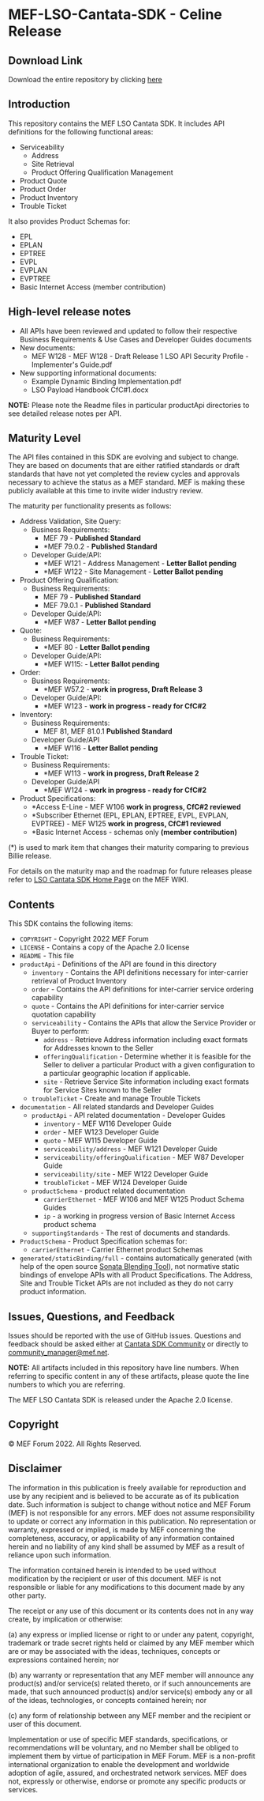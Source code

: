 # MEF-LSO-Cantata-SDK - Celine Release

## Download Link

Download the entire repository by clicking [here](https://github.com/MEF-GIT/MEF-LSO-Cantata-SDK-extended/releases/download/celine/MEF-LSO-Cantata-SDK-celine.zip)

## Introduction

This repository contains the MEF LSO Cantata SDK. It includes API definitions for the following functional areas:

- Serviceability
  - Address
  - Site Retrieval
  - Product Offering Qualification Management
- Product Quote
- Product Order
- Product Inventory
- Trouble Ticket

It also provides Product Schemas for:

- EPL
- EPLAN
- EPTREE
- EVPL
- EVPLAN
- EVPTREE
- Basic Internet Access (member contribution)

## High-level release notes

- All APIs have been reviewed and updated to follow their respective Business Requirements & Use Cases and Developer Guides documents
- New documents:
  - MEF W128 - MEF W128 - Draft Release 1 LSO API Security Profile - Implementer's Guide.pdf
- New supporting informational documents:
  - Example Dynamic Binding Implementation.pdf
  - LSO Payload Handbook CfC#1.docx

**NOTE:** Please note the Readme files in particular productApi directories to see detailed release notes per API.

## Maturity Level

The API files contained in this SDK are evolving and subject to change. They are based on documents that are either ratified standards or draft standards that have not yet completed the review cycles and approvals necessary to achieve the status as a MEF standard. MEF is making these publicly available at this time to invite wider industry review.

The maturity per functionality presents as follows:

- Address Validation, Site Query:
  - Business Requirements:
    - MEF 79 - **Published Standard**
    - *MEF 79.0.2 - **Published Standard**
  - Developer Guide/API:
    - *MEF W121 - Address Management - **Letter Ballot pending**
    - *MEF W122 - Site Management - **Letter Ballot pending**
- Product Offering Qualification:
  - Business Requirements:
    - MEF 79 - **Published Standard**
    - MEF 79.0.1 - **Published Standard**
  - Developer Guide/API:
    - *MEF W87 - **Letter Ballot pending**
- Quote:
  - Business Requirements:
    - *MEF 80 - **Letter Ballot pending**
  - Developer Guide/API:
    - *MEF W115: - **Letter Ballot pending**
- Order:
  - Business Requirements:
    - *MEF W57.2 - **work in progress, Draft Release 3**
  - Developer Guide/API:
    - *MEF W123 - **work in progress - ready for CfC#2**
- Inventory:
  - Business Requirements:
    - MEF 81, MEF 81.0.1 **Published Standard**
  - Developer Guide/API
    - *MEF W116 -  **Letter Ballot pending**
- Trouble Ticket:
  - Business Requirements:
    - *MEF W113 - **work in progress, Draft Release 2**
  - Developer Guide/API
    - *MEF W124 -  **work in progress - ready for CfC#2**
- Product Specifications:
  - *Access E-Line - MEF W106 **work in progress, CfC#2 reviewed**
  - *Subscriber Ethernet (EPL, EPLAN, EPTREE, EVPL, EVPLAN, EVPTREE) - MEF W125 **work in progress, CfC#1 reviewed**
  - *Basic Internet Access - schemas only **(member contribution)**

(*) is used to mark item that changes their maturity comparing to previous Billie release.

For details on the maturity map and the roadmap for future releases please refer to [LSO Cantata SDK Home Page](https://wiki.mef.net/display/CESG/LSO+Cantata+SDK) on the MEF WIKI.

## Contents

This SDK contains the following items:

- `COPYRIGHT` - Copyright 2022 MEF Forum
- `LICENSE` - Contains a copy of the Apache 2.0 license
- `README` - This file
- `productApi` - Definitions of the API are found in this directory
  - `inventory` - Contains the API definitions necessary for inter-carrier retrieval of Product Inventory
  - `order` - Contains the API definitions for inter-carrier service ordering capability
  - `quote` - Contains the API definitions for inter-carrier service quotation capability
  - `serviceability` - Contains the APIs that allow the Service Provider or Buyer to perform:
    - `address` - Retrieve Address information including exact formats for Addresses known to the Seller
    - `offeringQualification` - Determine whether it is feasible for the Seller to deliver a particular Product with a given configuration to a particular geographic location if applicable.
    - `site` - Retrieve Service Site information including exact formats for Service Sites known to the Seller
  - `troubleTicket` - Create and manage Trouble Tickets
- `documentation` - All related standards and Developer Guides
  - `productApi` - API related documentation - Developer Guides
    - `inventory` - MEF W116 Developer Guide
    - `order` - MEF W123 Developer Guide
    - `quote` - MEF W115 Developer Guide
    - `serviceability/address` - MEF W121 Developer Guide
    - `serviceability/offeringQualification` - MEF W87 Developer Guide
    - `serviceability/site` - MEF W122 Developer Guide
    - `troubleTicket` - MEF W124 Developer Guide
  - `productSchema` - product related documentation
    - `carrierEthernet` - MEF W106 and MEF W125 Product Schema Guides
    - `ip` - a working in progress version of Basic Internet Access product schema
  - `supportingStandards` - The rest of documents and standards.
- `ProductSchema` - Product Specification schemas for:
  - `carrierEthernet` - Carrier Ethernet product Schemas
- `generated/staticBinding/full` - contains automatically generated (with help of the open source [Sonata Blending Tool](https://github.com/Amartus/SonataBlendingTool)), not normative static bindings of envelope APIs with all Product Specifications. The Address, Site and Trouble Ticket APIs are not included as they do not carry product information.

## Issues, Questions, and Feedback

Issues should be reported with the use of GitHub issues. Questions and feedback should be asked either at [Cantata SDK Community](https://github.com/orgs/MEF-GIT/teams/mef-lso-cantata-sdk-community) or directly to community_manager@mef.net.

**NOTE:** All artifacts included in this repository have line numbers. When referring to specific content in any of these artifacts, please quote the line numbers to which you are referring.

The MEF LSO Cantata SDK is released under the Apache 2.0 license.

## Copyright

© MEF Forum 2022. All Rights Reserved.

## Disclaimer

The information in this publication is freely available for reproduction and use by any recipient and is believed to be accurate as of its publication date. Such information is subject to change without notice and MEF Forum (MEF) is not responsible for any errors. MEF does not assume responsibility to update or correct any information in this publication. No representation or warranty, expressed or implied, is made by MEF concerning the completeness, accuracy, or applicability of any information contained herein and no liability of any kind shall be assumed by MEF as a result of reliance upon such information.

The information contained herein is intended to be used without modification by the recipient or user of this document. MEF is not responsible or liable for any modifications to this document made by any other party.

The receipt or any use of this document or its contents does not in any way create, by implication or otherwise:

(a) any express or implied license or right to or under any patent, copyright, trademark or trade secret rights held or claimed by any MEF member which are or may be associated with the ideas, techniques, concepts or expressions contained herein; nor

(b) any warranty or representation that any MEF member will announce any product(s) and/or service(s) related thereto, or if such announcements are made, that such announced product(s) and/or service(s) embody any or all of the ideas, technologies, or concepts contained herein; nor

(c) any form of relationship between any MEF member and the recipient or user of this document.

Implementation or use of specific MEF standards, specifications, or recommendations will be voluntary, and no Member shall be obliged to implement them by virtue of participation in MEF Forum. MEF is a non-profit international organization to enable the development and worldwide adoption of agile, assured, and orchestrated network services. MEF does not, expressly or otherwise, endorse or promote any specific products or services.

